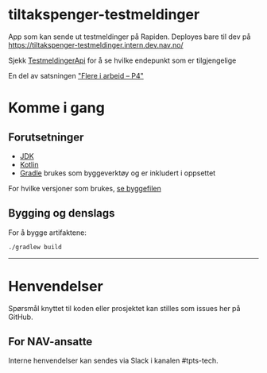 tiltakspenger-testmeldinger
================
App som kan sende ut testmeldinger på Rapiden. Deployes bare til dev
på https://tiltakspenger-testmeldinger.intern.dev.nav.no/

Sjekk [TestmeldingerApi](src/main/kotlin/no/nav/tiltakspenger/testmeldinger/routes/TestmeldingerApi.kt) for å se hvilke
endepunkt som er tilgjengelige

En del av
satsningen ["Flere i arbeid – P4"](https://memu.no/artikler/stor-satsing-skal-fornye-navs-utdaterte-it-losninger-og-digitale-verktoy/)

# Komme i gang

## Forutsetninger

- [JDK](https://jdk.java.net/)
- [Kotlin](https://kotlinlang.org/)
- [Gradle](https://gradle.org/) brukes som byggeverktøy og er inkludert i oppsettet

For hvilke versjoner som brukes, [se byggefilen](build.gradle.kts)

## Bygging og denslags

For å bygge artifaktene:

```sh
./gradlew build
```

---

# Henvendelser

Spørsmål knyttet til koden eller prosjektet kan stilles som issues her på GitHub.

## For NAV-ansatte

Interne henvendelser kan sendes via Slack i kanalen #tpts-tech.
